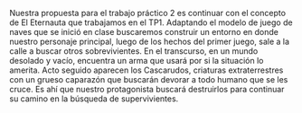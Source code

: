 Nuestra propuesta para el trabajo práctico 2 es continuar con el concepto de El Eternauta que trabajamos en el TP1. Adaptando el modelo de juego de naves que se inició en clase buscaremos construir un entorno en donde nuestro personaje principal, luego de los hechos del primer juego, sale a la calle a buscar otros sobrevivientes. En el transcurso, en un mundo desolado y vacío, encuentra un arma que usará por si la situación lo amerita. Acto seguido aparecen los Cascarudos, criaturas extraterrestres con un grueso caparazón que buscarán devorar a todo humano que se les cruce. Es ahí que nuestro protagonista buscará destruirlos para continuar su camino en la búsqueda de supervivientes.
